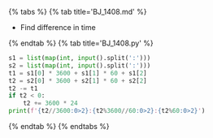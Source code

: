 {% tabs %}
{% tab title='BJ_1408.md' %}

* Find difference in time

{% endtab %}
{% tab title='BJ_1408.py' %}

```py
s1 = list(map(int, input().split(':')))
s2 = list(map(int, input().split(':')))
t1 = s1[0] * 3600 + s1[1] * 60 + s1[2]
t2 = s2[0] * 3600 + s2[1] * 60 + s2[2]
t2 -= t1
if t2 < 0:
    t2 += 3600 * 24
print(f'{t2//3600:0>2}:{t2%3600//60:0>2}:{t2%60:0>2}')
```

{% endtab %}
{% endtabs %}
